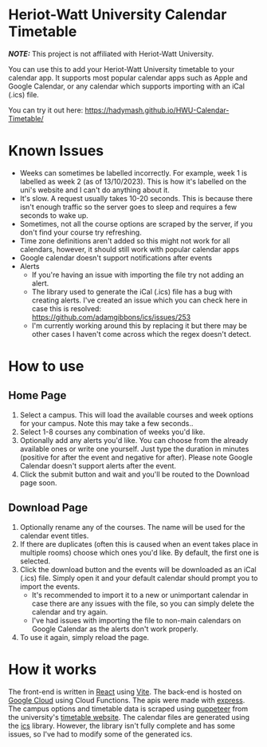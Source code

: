 # Heriot-Watt University Calendar Timetable

***NOTE:*** This project is not affiliated with Heriot-Watt University.

You can use this to add your Heriot-Watt University timetable to your calendar app. It supports most popular calendar
apps such as Apple and Google Calendar, or any calendar which supports importing with an iCal (.ics) file.

You can try it out here: https://hadymash.github.io/HWU-Calendar-Timetable/

# Known Issues

* Weeks can sometimes be labelled incorrectly. For example, week 1 is labelled as week 2 (as of 13/10/2023). This is how
  it's labelled on the uni's website and I can't do anything about it.
* It's slow. A request usually takes 10-20 seconds. This is because there isn't enough traffic so the server goes to
  sleep and requires a few seconds to wake up.
* Sometimes, not all the course options are scraped by the server, if you don't find your course try refreshing.
* Time zone definitions aren't added so this might not work for all calendars, however, it should still work with
  popular calendar apps
* Google calendar doesn't support notifications after events
* Alerts
    * If you're having an issue with importing the file try not adding an alert.
    * The library used to generate the iCal (.ics) file has a bug with creating alerts. I've created an issue which you
      can check here in case this is resolved: https://github.com/adamgibbons/ics/issues/253
    * I'm currently working around this by replacing it but there may be other cases I haven't come across which the
      regex doesn't detect.

# How to use

## Home Page

1. Select a campus. This will load the available courses and week options for your campus. Note this may take a few
   seconds..
2. Select 1-8 courses any combination of weeks you'd like.
3. Optionally add any alerts you'd like. You can choose from the already available ones or write one yourself. Just type
   the duration in minutes (positive for after the event and negative for after). Please note Google Calendar doesn't
   support alerts after the event.
4. Click the submit button and wait and you'll be routed to the Download page soon.

## Download Page

1. Optionally rename any of the courses. The name will be used for the calendar event titles.
2. If there are duplicates (often this is caused when an event takes place in multiple rooms) choose which ones you'd
   like. By default, the first one is selected.
3. Click the download button and the events will be downloaded as an iCal (.ics) file. Simply open it and your default
   calendar should prompt you to import the events.
    * It's recommended to import it to a new or unimportant calendar in case there are any issues with the file, so you
      can simply delete the calendar and try again.
    * I've had issues with importing the file to non-main calendars on Google Calendar as the alerts don't work
      properly.
4. To use it again, simply reload the page.

# How it works

The front-end is written in [React](https://react.dev/) using [Vite](https://vitejs.dev/). The back-end is hosted
on [Google Cloud](https://cloud.google.com/?hl=en) using Cloud Functions.
The apis were made with [express](https://expressjs.com/). The campus options and timetable data is scraped
using [puppeteer](https://pptr.dev/) from the
university's [timetable website](https://www.hw.ac.uk/uk/students/studies/timetables.htm). The calendar files are
generated using the [ics](https://www.npmjs.com/package/ics)
library. However, the library isn't fully complete and has some issues, so I've had to modify some of the generated ics. 
